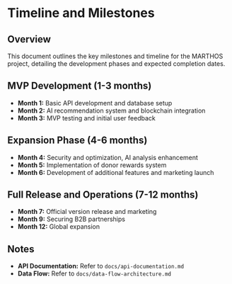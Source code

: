 # Timeline and Milestones

## Overview

This document outlines the key milestones and timeline for the MARTHOS project, detailing the development phases and expected completion dates.

## MVP Development (1-3 months)

- **Month 1:** Basic API development and database setup
- **Month 2:** AI recommendation system and blockchain integration
- **Month 3:** MVP testing and initial user feedback

## Expansion Phase (4-6 months)

- **Month 4:** Security and optimization, AI analysis enhancement
- **Month 5:** Implementation of donor rewards system
- **Month 6:** Development of additional features and marketing launch

## Full Release and Operations (7-12 months)

- **Month 7:** Official version release and marketing
- **Month 9:** Securing B2B partnerships
- **Month 12:** Global expansion

## Notes

- **API Documentation:** Refer to `docs/api-documentation.md`
- **Data Flow:** Refer to `docs/data-flow-architecture.md`
